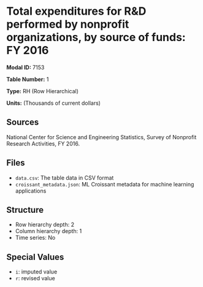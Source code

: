 # Total expenditures for R&D performed by nonprofit organizations, by source of funds: FY 2016

**Modal ID:** 7153

**Table Number:** 1

**Type:** RH (Row Hierarchical)

**Units:** (Thousands of current dollars)

## Sources

National Center for Science and Engineering Statistics, Survey of Nonprofit Research Activities, FY 2016.

## Files

- `data.csv`: The table data in CSV format
- `croissant_metadata.json`: ML Croissant metadata for machine learning applications

## Structure

- Row hierarchy depth: 2
- Column hierarchy depth: 1
- Time series: No

## Special Values

- `i`: imputed value
- `r`: revised value
